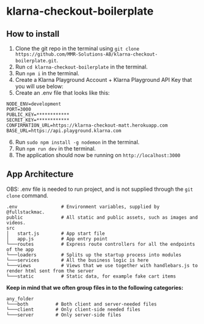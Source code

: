 # klarna-checkout-boilerplate

## How to install

1. Clone the git repo in the terminal using `git clone https://github.com/MMR-Solutions-AB/klarna-checkout-boilerplate.git`.
2. Run `cd klarna-checkout-boilerplate` in the terminal.
3. Run `npm i` in the terminal.
4. Create a Klarna Playground Account + Klarna Playground API Key that you will use below:
5. Create an .env file that looks like this: 
```
NODE_ENV=development
PORT=3000
PUBLIC_KEY=************
SECRET_KEY=************
CONFIRMATION_URL=https://klarna-checkout-matt.herokuapp.com
BASE_URL=https://api.playground.klarna.com
```
6. Run `sudo npm install -g nodemon` in the terminal.
7. Run `npm run dev` in the terminal.
8. The application should now be running on `http://localhost:3000`

## App Architecture

OBS: .env file is needed to run project, and is not supplied through the `git clone` command.

```
.env                # Environment variables, supplied by @fullstackmac.
public              # All static and public assets, such as images and videos.
src
│   start.js        # App start file
│   app.js          # App entry point
└───routes          # Express route controllers for all the endpoints of the app
└───loaders         # Splits up the startup process into modules
└───services        # All the business logic is here
└───views           # Views that we use together with handlebars.js to render html sent from the server
└───static          # Static data, for example fake cart items

```

**Keep in mind that we often group files in to the following categories:**

```
any_folder
└───both          # Both client and server-needed files
└───client        # Only client-side needed files
└───server        # Only server-side files
```
